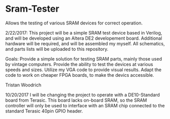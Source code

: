 # Sram-Tester
Allows the testing of various SRAM devices for correct operation.

2/22/2017: This project will be a simple SRAM test device based in Verilog, and will be developed using an Altera DE2 developement board. Additional hardware will be required, and will be assembled my myself. All schematics, and parts lists will be uploaded to this repository.

Goals: Provide a simple solution for testing SRAM parts, mainly those used by vintage computers. 
       Provide the ability to test the devices at various speeds and sizes.
       Utilize my VGA code to provide visual results.
       Adapt the code to work on cheaper FPGA boards, to make the devics accessible.

Tristan Woodrich

10/20/2017 I will be changing the project to operate with a DE10-Standard board from Terasic. This board lacks on-board SRAM, so the SRAM controller will only be used to interface with an SRAM chip connected to the standard Terasic 40pin GPIO header.
